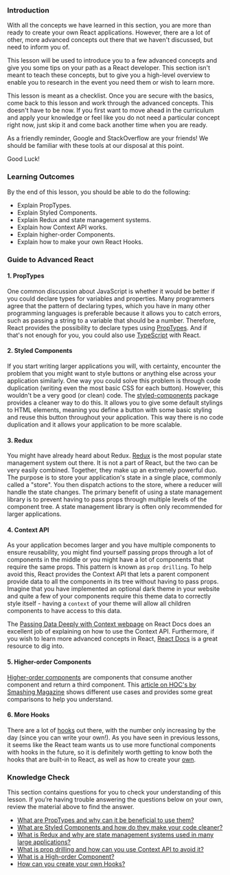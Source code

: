 ### Introduction

With all the concepts we have learned in this section, you are more than ready to create your own React applications. However, there are a lot of other, more advanced concepts out there that we haven't discussed, but need to inform you of.

This lesson will be used to introduce you to a few advanced concepts and give you some tips on your path as a React developer.
This section isn't meant to teach these concepts, but to give you a high-level overview to enable you to research in the event you need them or wish to learn more.

This lesson is meant as a checklist. Once you are secure with the basics, come back to this lesson and work through the advanced concepts. This doesn't have to be now. If you first want to move ahead in the curriculum and apply your knowledge or feel like you do not need a particular concept right now, just skip it and come back another time when you are ready.

As a friendly reminder, Google and StackOverflow are your friends! We should be familiar with these tools at our disposal at this point.

Good Luck!

### Learning Outcomes

By the end of this lesson, you should be able to do the following:

- Explain PropTypes.
- Explain Styled Components.
- Explain Redux and state management systems.
- Explain how Context API works.
- Explain higher-order Components.
- Explain how to make your own React Hooks.

### Guide to Advanced React

#### <span id="prop-types">1. PropTypes</span>

One common discussion about JavaScript is whether it would be better if you could declare types for variables and properties. Many programmers agree that the pattern of declaring types, which you have in many other programming languages is preferable because it allows you to catch errors, such as passing a string to a variable that should be a number. Therefore, React provides the possibility to declare types using [PropTypes](https://reactjs.org/docs/typechecking-with-proptypes.html). And if that's not enough for you, you could also use [TypeScript](https://www.typescriptlang.org/) with React.

#### <span id="styled-components">2. Styled Components</span>

If you start writing larger applications you will, with certainty, encounter the problem that you might want to style buttons or anything else across your application similarly. One way you could solve this problem is through code duplication (writing even the most basic CSS for each button). However, this wouldn't be a very good (or clean) code. The [styled-components](https://styled-components.com/docs) package provides a cleaner way to do this. It allows you to give some default stylings to HTML elements, meaning you define a button with some basic styling and reuse this button throughout your application. This way there is no code duplication and it allows your application to be more scalable.

#### <span id="redux">3. Redux</span>

You might have already heard about Redux. [Redux](https://react-redux.js.org) is the most popular state management system out there. It is not a part of React, but the two can be very easily combined. Together, they make up an extremely powerful duo. The purpose is to store your application's state in a single place, commonly called a "store". You then dispatch actions to the store, where a reducer will handle the state changes. The primary benefit of using a state management library is to prevent having to pass props through multiple levels of the component tree. A state management library is often only recommended for larger applications.

#### <span id="context-api">4. Context API</span>

As your application becomes larger and you have multiple components to ensure reusability, you might find yourself passing props through a lot of components in the middle or you might have a lot of components that require the same props. This pattern is known as `prop drilling`. To help avoid this, React provides the Context API that lets a parent component provide data to all the components in its tree without having to pass props. Imagine that you have implemented an optional dark theme in your website and quite a few of your components require this theme data to correctly style itself - having a `context` of your theme will allow all children components to have access to this data.

The [Passing Data Deeply with Context webpage](https://beta.reactjs.org/learn/passing-data-deeply-with-context) on React Docs does an excellent job of explaining on how to use the Context API. Furthermore, if you wish to learn more advanced concepts in React, [React Docs](https://react.dev/) is a great resource to dig into.

#### <span id="higher-order-components">5. Higher-order Components</span>

[Higher-order components](https://reactjs.org/docs/higher-order-components.html) are components that consume another component and return a third component. This [article on HOC's by Smashing Magazine](https://www.smashingmagazine.com/2020/06/higher-order-components-react/) shows different use cases and provides some great comparisons to help you understand.

#### <span id="more-hooks">6. More Hooks</span>

There are a lot of [hooks](https://reactjs.org/docs/hooks-reference.html) out there, with the number only increasing by the day (since you can write your own!). As you have seen in previous lessons, it seems like the React team wants us to use more functional components with hooks in the future, so it is definitely worth getting to know both the hooks that are built-in to React, as well as how to create your [own](https://reactjs.org/docs/hooks-custom.html).

### Knowledge Check

This section contains questions for you to check your understanding of this lesson. If you’re having trouble answering the questions below on your own, review the material above to find the answer.

* [What are PropTypes and why can it be beneficial to use them?](#prop-types)
* [What are Styled Components and how do they make your code cleaner?](#styled-components)
* [What is Redux and why are state management systems used in many large applications?](#redux)
* [What is prop drilling and how can you use Context API to avoid it?](#context-api)
* [What is a High-order Component?](#higher-order-components)
* [How can you create your own Hooks?](#more-hooks)
